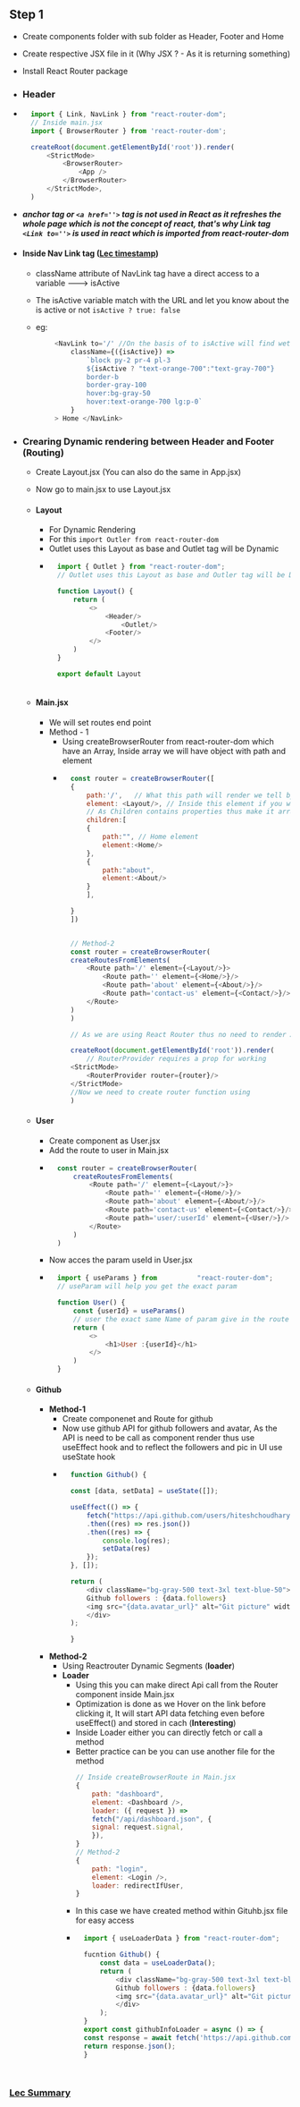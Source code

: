 ## Step 1
- Create components folder with sub folder as Header, Footer and Home
- Create respective JSX file in it (Why JSX ? - As it is returning something)
- Install React Router package
- ### Header
- ```javascript 
    import { Link, NavLink } from "react-router-dom";
    // Inside main.jsx 
    import { BrowserRouter } from 'react-router-dom';

    createRoot(document.getElementById('root')).render(
        <StrictMode>
            <BrowserRouter>
                <App />
            </BrowserRouter>
        </StrictMode>,
    )
    ```
- ***anchor tag or `<a href=''>` tag is not used in React as it refreshes the whole page which is not the concept of react, that's why Link tag `<Link to=''>` is used in react which is imported from react-router-dom***

- #### Inside Nav Link tag ([Lec timestamp](https://youtu.be/VJov5QWEKE4?t=892))
    - className attribute of NavLink tag have a direct access to a variable ---> isActive

    - The isActive variable match with the URL and let you know about the is active or not `isActive ? true: false`

    - eg: 
    ``` javascript 
            <NavLink to='/' //On the basis of to isActive will find wether active or not
                className={({isActive}) =>
                    `block py-2 pr-4 pl-3 
                    ${isActive ? "text-orange-700":"text-gray-700"}
                    border-b
                    border-gray-100 
                    hover:bg-gray-50 
                    hover:text-orange-700 lg:p-0`
                }
            > Home </NavLink>
    ```
            
- ### Crearing Dynamic rendering between Header and Footer (Routing)
    - Create Layout.jsx (You can also do the same in App.jsx)
    - Now go to main.jsx to use Layout.jsx 
    - #### Layout
        - For Dynamic Rendering
        - For this 
        ```import Outler from react-router-dom```
        - Outlet uses this Layout as base and Outlet tag will be Dynamic
        - ``` javascript
            import { Outlet } from "react-router-dom";
            // Outlet uses this Layout as base and Outler tag will be Dynamic

            function Layout() {
                return (
                    <>
                        <Header/>
                            <Outlet/>
                        <Footer/>
                    </>
                )
            }

            export default Layout
        
    - #### Main.jsx
        - We will set routes end point 
        - Method - 1
            - Using createBrowserRouter from react-router-dom which have an Array, Inside array we will have object with path and element
            - ```javascript
                const router = createBrowserRouter([
                {
                    path:'/',   // What this path will render we tell by element
                    element: <Layout/>, // Inside this element if you want to add further childrens like Home, AboutUs, ContactUs then add children attribute
                    // As Children contains properties thus make it array for nesting routing
                    children:[
                    {
                        path:"", // Home element
                        element:<Home/>
                    },
                    {
                        path:"about",
                        element:<About/>
                    }
                    ],

                }
                ])


                // Method-2
                const router = createBrowserRouter(
                createRoutesFromElements(
                    <Route path='/' element={<Layout/>}>
                        <Route path='' element={<Home/>}/>
                        <Route path='about' element={<About/>}/>
                        <Route path='contact-us' element={<Contact/>}/>
                    </Route>
                )
                )

                // As we are using React Router thus no need to render App.jsx

                createRoot(document.getElementById('root')).render(
                    // RouterProvider requires a prop for working 
                <StrictMode>
                    <RouterProvider router={router}/>
                </StrictMode>
                //Now we need to create router function using 
                )
                ```

    - #### User 
        - Create component as User.jsx
        - Add the route to user in Main.jsx
        - ```javascript
            const router = createBrowserRouter(
                createRoutesFromElements(
                    <Route path='/' element={<Layout/>}>
                        <Route path='' element={<Home/>}/>
                        <Route path='about' element={<About/>}/>
                        <Route path='contact-us' element={<Contact/>}/>
                        <Route path='user/:userId' element={<User/>}/>
                    </Route>
                )
            )
            ```
        - Now acces the param useId in User.jsx
        - ```javascript
            import { useParams } from          "react-router-dom";
            // useParam will help you get the exact param 

            function User() {
                const {userId} = useParams()
                // user the exact same Name of param give in the route
                return (
                    <>
                        <h1>User :{userId}</h1>
                    </>
                )
            }
            ```

    - #### Github
        - **Method-1**
            - Create componenet and Route for github
            - Now use github API for github followers and avatar, As the API is need to be call as component render thus use useEffect hook and to reflect the followers and pic in UI use useState hook
            - ```javascript
                function Github() {

                const [data, setData] = useState([]);

                useEffect(() => {
                    fetch("https://api.github.com/users/hiteshchoudhary")
                    .then((res) => res.json())
                    .then((res) => {
                        console.log(res);
                        setData(res)
                    });
                }, []);

                return (
                    <div className="bg-gray-500 text-3xl text-blue-50">
                    Github followers : {data.followers}
                    <img src="{data.avatar_url}" alt="Git picture" width={300}/>
                    </div>
                );

                }
                ```
        - **Method-2** 
            - Using Reactrouter Dynamic Segments (**loader**)
            - **Loader**
                - Using this you can make direct Api call from the Router component inside Main.jsx
                - Optimization is done as we Hover on the link before clicking it, It will start API data fetching even before useEffect() and stored  in cach (**Interesting**)
                - Inside Loader either you can directly fetch or call a method 
                - Better practice can be you can use another file for the method 
                    ```javascript
                    // Inside createBrowserRoute in Main.jsx
                    {
                        path: "dashboard",
                        element: <Dashboard />,
                        loader: ({ request }) =>
                        fetch("/api/dashboard.json", {
                        signal: request.signal,
                        }),
                    }
                    // Method-2
                    {
                        path: "login",
                        element: <Login />,
                        loader: redirectIfUser,
                    }
                    
                    ```
                - In this case we have created method within Gituhb.jsx file for easy access
                - ```javascript
                    import { useLoaderData } from "react-router-dom";

                    fucntion Github() {
                        const data = useLoaderData();
                        return (
                            <div className="bg-gray-500 text-3xl text-blue-50">
                            Github followers : {data.followers}
                            <img src="{data.avatar_url}" alt="Git picture" width={300}/>
                            </div>
                        );
                    }
                    export const githubInfoLoader = async () => {
                    const response = await fetch('https://api.github.com/users/hiteshchoudhary')
                    return response.json();
                    }
                ```
        

### [Lec Summary](https://youtu.be/VJov5QWEKE4?t=3526)

